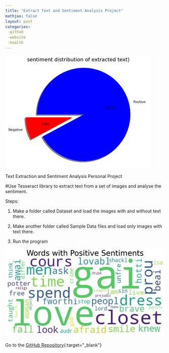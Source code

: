 ```yaml
---
title: "Extract Text and Sentiment Analysis Project"
mathjax: false
layout: post
categories: 
 -github
 -website
 -health
---
```


![Sentiment](https://github.com/edbe777/my-projects/blob/main/extract%20text%20from%20images/sentiment.png?raw=true)

Text Extraction and Sentiment Analysis Personal Project

#Use Tesseract library to extract text from a set of images and analyse the sentiment.


Steps: 

1. Make a folder called Dataset and load the images with and without text there.   

2. Make another folder called Sample Data files and load only images with text there.

3. Run the program

![Word Cloud](https://github.com/edbe777/my-projects/blob/main/extract%20text%20from%20images/index.png?raw=true)

Go to the [GitHub Repository](https://github.com/edbe777/my-projects/blob/main/extract%20text%20from%20images/extract%20text%20from%20inages.ipynb){:target="_blank"}

